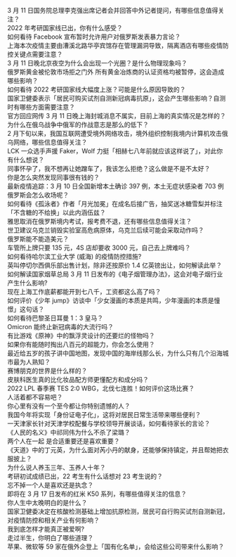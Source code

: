 3 月 11 日国务院总理李克强出席记者会并回答中外记者提问，有哪些信息值得关注？  
2022 年考研国家线已出，你有什么感受？  
如何看待 Facebook 宣布暂时允许用户对俄罗斯发表暴力言论？  
上海本次疫情主要由漕溪北路华亭宾馆存在管理漏洞导致，隔离酒店有哪些疫情防控关键点需要注意？  
3 月 11 日晚北京夜空为什么会出现一个光圈？是什么物理现象吗？  
俄罗斯黄金被伦敦市场拒之门外 所有黄金冶炼商的认证资格均被暂停，这会造成哪些影响？  
如何看待 2022 考研国家线大幅度上涨？可能是什么原因导致的？  
国家卫健委表示「居民可购买试剂自测新冠病毒抗原」，这会产生哪些影响？自测时有哪些方面需要注意？  
官方回应网传 3 月 11 日晚上海封城消息不属实，目前上海的真实情况是怎样的？  
为什么在俄乌战争中俄军的作战意志是那么的低下？  
2 月下旬以来，我国互联网遭受境外网络攻击，境外组织控制我境内计算机攻击俄乌网络，哪些信息值得关注？  
LCK 一众选手声援 Faker，Wolf 力挺「相赫七八年前就应该这样说了」，对此你有什么想说？  
同事怀孕了，我不想再让她蹭车了，我该怎么拒绝？这么做是不是不太好？  
你是怎么突然发现同事很有钱的？  
最新疫情追踪：3 月 10 日全国新增本土确诊 397 例，本土无症状感染者 703 例  
俄罗斯会怎么收场呢？  
如何看待《孤泳者》作者「月光加冕」在成名后接广告，抽奖送冰糖雪梨并标注「不含糖的不给换」以此内涵伍兹？  
雅思取消在俄罗斯境内考试，报考费不退，还有哪些信息值得关注？  
世卫建议乌克兰销毁实验室高危病原体，乌克兰后续可能会采取动作吗？  
俄罗斯能不能造美元？  
车管所上牌只要 135 元，4S 店却要收 3000 元，自己去上牌难吗？  
如何看待哈尔滨工业大学 (威海) 的疫情防控措施?  
英叫停切尔西俱乐部出售计划，除非还按原价 1.4 亿英镑出让，如何解读此举？  
如何解读国家烟草总局 3 月 11 日发布的《电子烟管理办法》，这会对电子烟行业产生什么影响?  
现在上海工作底薪都能开到七八千，工资都这么高了吗？  
如何评价《少年 jump》访谈中「少女漫画的本质是共鸣，少年漫画的本质是憧憬」这句话？  
如何看待巴黎圣日耳曼 1：3 皇马？  
Omicron 能终止新冠病毒的大流行吗？  
有比游戏《原神》中的飘浮灵设计的还要烂的怪物吗？  
如果你有能随时掏出八百元的超能力，你会怎么使用？  
最近给五岁的孩子讲中国地图，发现中国的海岸线那么长，为什么只有几个沿海城市最为人熟知？  
赛博朋克的世界是什么样的？  
皮肤科医生真的比化妆品配方师更懂配方和成分吗？  
2022 LPL 春季赛 TES 2:0 WBG，北伐七连胜！如何评价这场比赛？  
人活着都不容易吧？  
你心里有没有一个至今都让你特别遗憾的人？  
我国今年将实现「身份证电子化」，这将对居民日常生活带来哪些便利？  
一天津家长针对天津学校配餐与学校领导开展谈话，如何看待家长的言论？  
《人民的名义》中祁同伟为什么不杀了梁璐？  
两个人在一起  是合适重要还是喜欢重要？  
《天道》中的丁元英，为什么面对芮小丹的献身，还能够保持镇定，并且帮她把衣服披上？  
为什么说人养玉三年、玉养人十年？  
考研初试成绩已出，22 考生有什么话想对 23 考生说的？  
忘不掉一个人是喜欢还是执念？  
即将在 3 月 17 日发布的红米 K50 系列，有哪些值得关注的信息？  
你人生中太晚明白的是什么？  
国家卫健委决定在核酸检测基础上增加抗原检测，居民可自行购买试剂自测新冠，对疫情防控和相关产业有何影响？  
我到底怎样才能真正被爱啊?  
走过半生，你明白了哪些道理？  
苹果、微软等 59 家在俄外企登上「国有化名单」，会给这些公司带来什么影响？  
